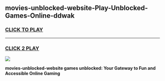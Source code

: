 
## movies-unblocked-website-Play-Unblocked-Games-Online-ddwak
<h3>
<a href="https://premium76.site?title=movies-unblocked-website&ref=25A">CLICK TO PLAY</a></h3>
<hr>

<h3>
<a href="https://premium76.site?title=movies-unblocked-website&ref=25A">CLICK 2 PLAY</a>
  
</h3>

<a href="https://premium76.site?title=movies-unblocked-website&ref=25A"><img src="https://clearcache.store/games.png"></a>


**movies-unblocked-website games unblocked: Your Gateway to Fun and Accessible Online Gaming**
